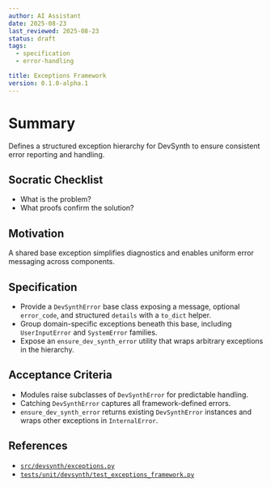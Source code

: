 ```yaml
---
author: AI Assistant
date: 2025-08-23
last_reviewed: 2025-08-23
status: draft
tags:
  - specification
  - error-handling

title: Exceptions Framework
version: 0.1.0-alpha.1
---
```


# Summary

Defines a structured exception hierarchy for DevSynth to ensure consistent error reporting and handling.

## Socratic Checklist
- What is the problem?
- What proofs confirm the solution?

## Motivation
A shared base exception simplifies diagnostics and enables uniform error messaging across components.

## Specification
- Provide a `DevSynthError` base class exposing a message, optional
  ``error_code``, and structured ``details`` with a ``to_dict`` helper.
- Group domain-specific exceptions beneath this base, including
  ``UserInputError`` and ``SystemError`` families.
- Expose an ``ensure_dev_synth_error`` utility that wraps arbitrary
  exceptions in the hierarchy.

## Acceptance Criteria
- Modules raise subclasses of `DevSynthError` for predictable handling.
- Catching `DevSynthError` captures all framework-defined errors.
- ``ensure_dev_synth_error`` returns existing ``DevSynthError`` instances and
  wraps other exceptions in ``InternalError``.

## References

- [`src/devsynth/exceptions.py`](../../src/devsynth/exceptions.py)
- [`tests/unit/devsynth/test_exceptions_framework.py`](../../tests/unit/devsynth/test_exceptions_framework.py)
